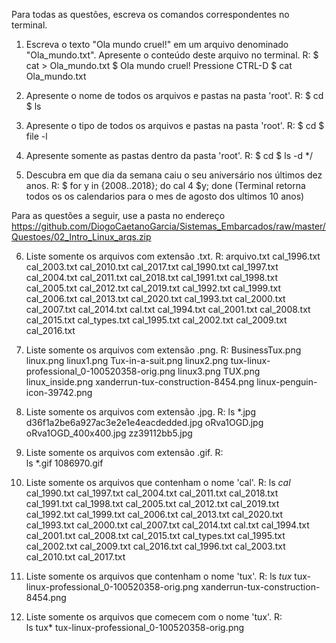 Para todas as questões, escreva os comandos correspondentes no terminal.

1. Escreva o texto "Ola mundo cruel!" em um arquivo denominado "Ola_mundo.txt". Apresente o conteúdo deste arquivo no terminal.
	R:	$ cat > Ola_mundo.txt
		$ Ola mundo cruel!
		Pressione CTRL-D
		$ cat Ola_mundo.txt

2. Apresente o nome de todos os arquivos e pastas na pasta 'root'.
	R:	$ cd
		$ ls

3. Apresente o tipo de todos os arquivos e pastas na pasta 'root'.
	R:	$ cd
		$ file -l

4. Apresente somente as pastas dentro da pasta 'root'.
	R:	$ cd
		$ ls -d */

5. Descubra em que dia da semana caiu o seu aniversário nos últimos dez anos.
	R:	$ for y in {2008..2018}; do cal 4 $y; done
		(Terminal retorna todos os os calendarios para o mes de agosto dos ultimos 10 anos)

Para as questões a seguir, use a pasta no endereço https://github.com/DiogoCaetanoGarcia/Sistemas_Embarcados/raw/master/Questoes/02_Intro_Linux_arqs.zip

6. Liste somente os arquivos com extensão .txt.
	R:
	arquivo.txt   cal_1996.txt  cal_2003.txt  cal_2010.txt  cal_2017.txt
	cal_1990.txt  cal_1997.txt  cal_2004.txt  cal_2011.txt  cal_2018.txt
	cal_1991.txt  cal_1998.txt  cal_2005.txt  cal_2012.txt  cal_2019.txt
	cal_1992.txt  cal_1999.txt  cal_2006.txt  cal_2013.txt  cal_2020.txt
	cal_1993.txt  cal_2000.txt  cal_2007.txt  cal_2014.txt  cal.txt
	cal_1994.txt  cal_2001.txt  cal_2008.txt  cal_2015.txt  cal_types.txt
	cal_1995.txt  cal_2002.txt  cal_2009.txt  cal_2016.txt

7. Liste somente os arquivos com extensão .png.
	R:
	BusinessTux.png               linux.png
	linux1.png                    Tux-in-a-suit.png
	linux2.png                    tux-linux-professional_0-100520358-orig.png
	linux3.png                    TUX.png
	linux_inside.png              xanderrun-tux-construction-8454.png
	linux-penguin-icon-39742.png

8. Liste somente os arquivos com extensão .jpg.
	R:
	ls *.jpg
	d36f1a2be6a927ac3e2e1e4eacdedded.jpg  oRva1OGD.jpg
	oRva1OGD_400x400.jpg                  zz39112bb5.jpg


9. Liste somente os arquivos com extensão .gif.
	R:	
	ls *.gif
	1086970.gif
10. Liste somente os arquivos que contenham o nome 'cal'.
	R:
	ls *cal*
	cal_1990.txt  cal_1997.txt  cal_2004.txt  cal_2011.txt  cal_2018.txt
	cal_1991.txt  cal_1998.txt  cal_2005.txt  cal_2012.txt  cal_2019.txt
	cal_1992.txt  cal_1999.txt  cal_2006.txt  cal_2013.txt  cal_2020.txt
	cal_1993.txt  cal_2000.txt  cal_2007.txt  cal_2014.txt  cal.txt
	cal_1994.txt  cal_2001.txt  cal_2008.txt  cal_2015.txt  cal_types.txt
	cal_1995.txt  cal_2002.txt  cal_2009.txt  cal_2016.txt
	cal_1996.txt  cal_2003.txt  cal_2010.txt  cal_2017.txt


11. Liste somente os arquivos que contenham o nome 'tux'.
	R:
	ls *tux*
	tux-linux-professional_0-100520358-orig.png
	xanderrun-tux-construction-8454.png


12. Liste somente os arquivos que comecem com o nome 'tux'.
	R:	
	ls tux*
	tux-linux-professional_0-100520358-orig.png
